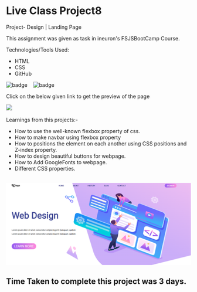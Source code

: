 # Live Class Project8

Project- Design | Landing Page

This assignment was given as task in ineuron's FSJSBootCamp Course.

Technologies/Tools Used:

- HTML
- CSS
- GitHub

![badge](https://img.shields.io/badge/HTML5-E34F26?style=for-the-badge&logo=html5&logoColor=white)&nbsp;&nbsp;&nbsp;
![badge](https://img.shields.io/badge/CSS3-1572B6?style=for-the-badge&logo=css3&logoColor=white)


Click on the below given link to get the preview of the page

<a href="https://pujari-project8.netlify.app/">
<img src="https://img.shields.io/badge/Netlify-00C7B7?style=for-the-badge&logo=netlify&logoColor=white">
</a>

Learnings from this projects:-
* How to use the well-known flexbox property of css.
* How to make navbar using flexbox property
* How to positions the element on each another using CSS positions and Z-index property.
* How to design beautiful buttons for webpage.
* How to Add GoogleFonts to webpage.
* Different CSS properties.

&nbsp;
![Project-Image](./screenshots/Project8-ss.png "Title is optional")


## Time Taken to complete this project was 3 days.
